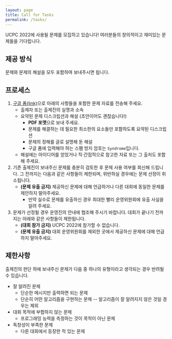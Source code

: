 ```yaml
---
layout: page
title: Call for Tasks
permalink: /tasks/
---
```


UCPC 2022에 사용될 문제를 모집하고 있습니다! 여러분들의 창의적이고 재미있는 문제들을 기다립니다.

## 제공 방식

문제와 문제의 해설을 모두 포함하여 보내주시면 됩니다.

## 프로세스

1. [구글 폼(link)](https://forms.gle/gbraAm9Z47MmFAtC9)으로 아래의 사항들을 포함한 문제 자료를 전송해 주세요.
    * 출제자 또는 출제진의 실명과 소속
    * 요약된 문제 디스크립션과 해설 (초안이어도 괜찮습니다!)
        * **PDF 포맷**으로 보내 주세요.
        * 문제를 해결하는 데 필요한 최소한의 요소들만 포함하도록 요약된 디스크립션
        * 문제의 정해를 글로 설명해 둔 해설
        * 구글 폼에 입력해야 하는 스팸 방지 암호는 `Syndrome`입니다.
    * 해설에는 아이디어를 얻었거나 직&middot;간접적으로 참고한 자료 또는 그 출처도 포함해 주세요.
2. 기존 출제진이 보내주신 문제를 충분히 검토한 후 문제 사용 여부를 회신해 드립니다. 그 전까지는 다음과 같은 사항들이 제한되며, 위반하실 경우에는 문제 선정이 취소됩니다.
    * **(문제 유출 금지)** 제공하신 문제에 대해 언급하거나 다른 대회에 동일한 문제를 제안하지 말아주세요.
        * 만약 실수로 문제를 유출하신 경우 최대한 빨리 운영위원회에 유출 사실을 알려 주세요.
3. 문제가 선정될 경우 운영진의 안내에 협조해 주시기 바랍니다. 대회가 끝나기 전까지는 아래와 같은 사항들이 제한됩니다.
    * **(대회 참가 금지)** UCPC 2022에 참가할 수 없습니다.
    * **(문제 유출 금지)** 대회 운영위원회를 제외한 곳에서 제공하신 문제에 대해 언급하지 말아주세요.

## 제한사항

출제진의 판단 하에 보내주신 문제가 다음 중 하나의 유형이라고 생각되는 경우 반려될 수 있습니다.

- 잘 알려진 문제
  - 단순한 메시지만 출력하면 되는 문제
  - 단순히 어떤 알고리즘을 구현하는 문제 -- 알고리즘이 잘 알려지지 않은 것일 경우는 제외
- 대회 목적에 부합하지 않는 문제
  - 프로그래밍 능력을 측정하는 것이 목적이 아닌 문제
- 독창성이 부족한 문제
  - 다른 대회에서 등장한 적 있는 문제
